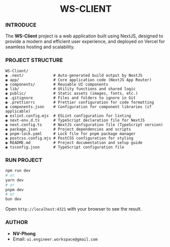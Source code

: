 <h1 align="center">WS-CLIENT</h1>

### INTRODUCE

The **WS-Client** project is a web application built using NextJS, designed to provide a modern and efficient user experience, and deployed on Vercel for seamless hosting and scalability.

### PROJECT STRUCTURE

```
WS-Client/
◉ .next/             # Auto-generated build output by NextJS
◉ app/               # Core application code (NextJS App Router)
◉ components/        # Reusable UI components
◉ lib/               # Utility functions and shared logic
◉ public/            # Static assets (images, fonts, etc.)
◉ .gitignore         # Files and folders to ignore in Git
◉ .prettierrc        # Prettier configuration for code formatting
◉ components.json    # Configuration for component libraries (if applicable)
◉ eslint.config.mjs  # ESLint configuration for linting
◉ next-env.d.ts      # TypeScript declaration file for NextJS
◉ next.config.ts     # NextJS configuration file (TypeScript version)
◉ package.json       # Project dependencies and scripts
◉ pnpm-lock.yaml     # Lock file for pnpm package manager
◉ postcss.config.mjs # PostCSS configuration for styling
◉ README.md          # Project documentation and setup guide
◉ tsconfig.json      # TypeScript configuration file
```

### RUN PROJECT

```sh
npm run dev
# or
yarn dev
# or
pnpm dev
# or
bun dev
```

Open `http://localhost:4321` with your browser to see the result.

### AUTHOR

-  **NV-Phong**
-  Email: `ui.engineer.workspace@gmail.com`
